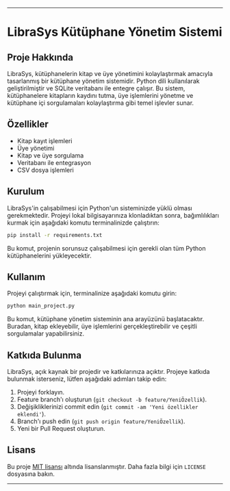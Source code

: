
---

# LibraSys Kütüphane Yönetim Sistemi

## Proje Hakkında
LibraSys, kütüphanelerin kitap ve üye yönetimini kolaylaştırmak amacıyla tasarlanmış bir kütüphane yönetim sistemidir. Python dili kullanılarak geliştirilmiştir ve SQLite veritabanı ile entegre çalışır. Bu sistem, kütüphanelere kitapların kaydını tutma, üye işlemlerini yönetme ve kütüphane içi sorgulamaları kolaylaştırma gibi temel işlevler sunar.

## Özellikler
- Kitap kayıt işlemleri
- Üye yönetimi
- Kitap ve üye sorgulama
- Veritabanı ile entegrasyon
- CSV dosya işlemleri

## Kurulum
LibraSys'in çalışabilmesi için Python'un sisteminizde yüklü olması gerekmektedir. Projeyi lokal bilgisayarınıza klonladıktan sonra, bağımlılıkları kurmak için aşağıdaki komutu terminalinizde çalıştırın:

```bash
pip install -r requirements.txt
```

Bu komut, projenin sorunsuz çalışabilmesi için gerekli olan tüm Python kütüphanelerini yükleyecektir.

## Kullanım
Projeyi çalıştırmak için, terminalinize aşağıdaki komutu girin:

```bash
python main_project.py
```

Bu komut, kütüphane yönetim sisteminin ana arayüzünü başlatacaktır. Buradan, kitap ekleyebilir, üye işlemlerini gerçekleştirebilir ve çeşitli sorgulamalar yapabilirsiniz.

## Katkıda Bulunma
LibraSys, açık kaynak bir projedir ve katkılarınıza açıktır. Projeye katkıda bulunmak isterseniz, lütfen aşağıdaki adımları takip edin:
1. Projeyi forklayın.
2. Feature branch'ı oluşturun (`git checkout -b feature/YeniÖzellik`).
3. Değişikliklerinizi commit edin (`git commit -am 'Yeni özellikler eklendi'`).
4. Branch'ı push edin (`git push origin feature/YeniÖzellik`).
5. Yeni bir Pull Request oluşturun.

## Lisans
Bu proje [MIT lisansı](LICENSE) altında lisanslanmıştır. Daha fazla bilgi için `LICENSE` dosyasına bakın.

---

